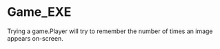 # Game_EXE
Trying a game.Player will try to remember the number of times an image appears on-screen.
